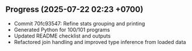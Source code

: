 ## Progress (2025-07-22 02:23 +0700)
- Commit 70fc93547: Refine stats grouping and printing
- Generated Python for 100/101 programs
- Updated README checklist and outputs
- Refactored join handling and improved type inference from loaded data

